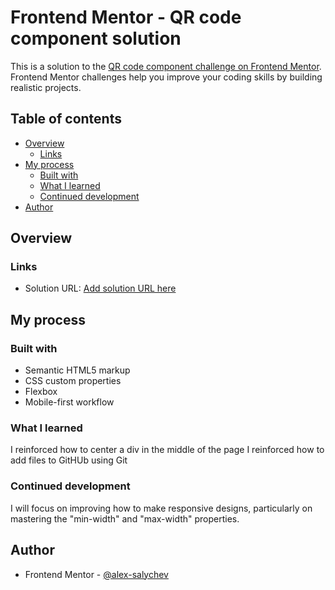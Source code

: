 # Frontend Mentor - QR code component solution

This is a solution to the [QR code component challenge on Frontend Mentor](https://www.frontendmentor.io/challenges/qr-code-component-iux_sIO_H). Frontend Mentor challenges help you improve your coding skills by building realistic projects.

## Table of contents

- [Overview](#overview)
  - [Links](#links)
- [My process](#my-process)
  - [Built with](#built-with)
  - [What I learned](#what-i-learned)
  - [Continued development](#continued-development)
- [Author](#author)

## Overview

### Links

- Solution URL: [Add solution URL here](https://github.com/alex-salychev/qr-code-component-main-project)

## My process

### Built with

- Semantic HTML5 markup
- CSS custom properties
- Flexbox
- Mobile-first workflow

### What I learned

I reinforced how to center a div in the middle of the page
I reinforced how to add files to GitHUb using Git

### Continued development

I will focus on improving how to make responsive designs, particularly on mastering the "min-width" and "max-width" properties.

## Author

- Frontend Mentor - [@alex-salychev](https://www.frontendmentor.io/profile/alex-salychev)
